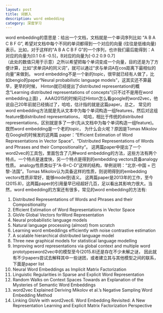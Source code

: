 ```yaml
---
layout: post
title: 词嵌入
description: word embedding
category: 深度学习
---
```


word embedding的意思是：给出一个文档，文档就是一个单词序列比如 “A B A C B F G”, 希望对文档中每个不同的单词都得到一个对应的向量
(往往是低维向量)表示。比如，对于这样的“A B A C B F G”的一个序列，也许我们最后能得到：A对应的向量为[0.1 0.6 -0.5]，B对应的向量为[-0.2 0.9 0.7]  
（此处的数值只用于示意）之所以希望把每个单词变成一个向量，目的还是为了方便计算，比如“求单词A的同义词”，就可以通过“求与单词A在cos距离下最相似的向量”来做到。
word embedding不是一个新的topic，很早就已经有人做了，比如bengio的paper“Neural probabilistic language models”，这其实还不算最早，更早的时候，
Hinton就已经提出了distributed representation的概念“Learning distributed representations of concepts”(只不过不是用在word embedding上面) ，
AAAI2015的时候问过Hinton怎么看google的word2vec，他说自己20年前就已经搞过了，哈哈，估计指的就是这篇paper。总之，
常见的word embedding方法就是先从文本中为每个单词构造一组features，然后对这组feature做distributed representations，
哈哈，相比于传统的distributed representations，区别就是多了一步(先从文档中为每个单词构造一组feature)。既然word embedding是一个老的topic，
为什么会火呢？原因是Tomas Mikolov在Google的时候发的这两篇
paper：“Efficient Estimation of Word Representations in Vector Space”、“Distributed Representations of Words and Phrases and their Compositionality”。
这两篇paper中提出了一个word2vec的工具包，里面包含了几种word embedding的方法，这些方法有两个特点。一个特点是速度快，另一个特点是得到的embedding vectors具备analogy性质。
analogy性质类似于“A-B=C-D”这样的结构，举例说明：“北京-中国 = 巴黎-法国”。Tomas Mikolov认为具备这样的性质，则说明得到的embedding vectors性质非常好，能够model到语义。
这两篇paper是2013年的工作，至今(2015.8)，这两篇paper的引用量早已经超好几百，足以看出其影响力很大。当然，word embedding的方案还有很多，常见的word embedding的方法有:
1. Distributed Representations of Words and Phrases and their Compositionality
2. Efficient Estimation of Word Representations in Vector Space
3. GloVe Global Vectors forWord Representation
4. Neural probabilistic language models
5. Natural language processing (almost) from scratch
6. Learning word embeddings efficiently with noise contrastive estimation
7. A scalable hierarchical distributed language model
8. Three new graphical models for statistical language modelling
9. Improving word representations via global context and multiple word prototypesword2vec中的模型至今(2015.8)还是存在不少未解之谜，
因此就有不少papers尝试去解释其中一些谜团，或者建立其与其他模型之间的联系，
下面是paper list
1. Neural Word Embeddings as Implicit Matrix Factorization
2. Linguistic Regularities in Sparse and Explicit Word Representation
3. Random Walks on Context Spaces Towards an Explanation of the Mysteries of Semantic Word Embeddings
4. word2vec Explained Deriving Mikolov et al.’s Negative Sampling Word Embedding Method
5. Linking GloVe with word2vec6. Word Embedding Revisited: A New Representation Learning and Explicit Matrix Factorization Perspective
